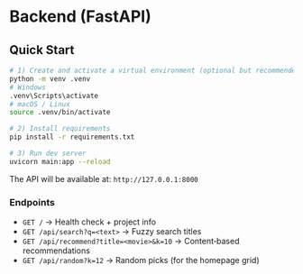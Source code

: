 # Backend (FastAPI)

## Quick Start
```bash
# 1) Create and activate a virtual environment (optional but recommended)
python -m venv .venv
# Windows
.venv\Scripts\activate
# macOS / Linux
source .venv/bin/activate

# 2) Install requirements
pip install -r requirements.txt

# 3) Run dev server
uvicorn main:app --reload
```

The API will be available at: `http://127.0.0.1:8000`

### Endpoints
- `GET /` → Health check + project info
- `GET /api/search?q=<text>` → Fuzzy search titles
- `GET /api/recommend?title=<movie>&k=10` → Content‑based recommendations
- `GET /api/random?k=12` → Random picks (for the homepage grid)